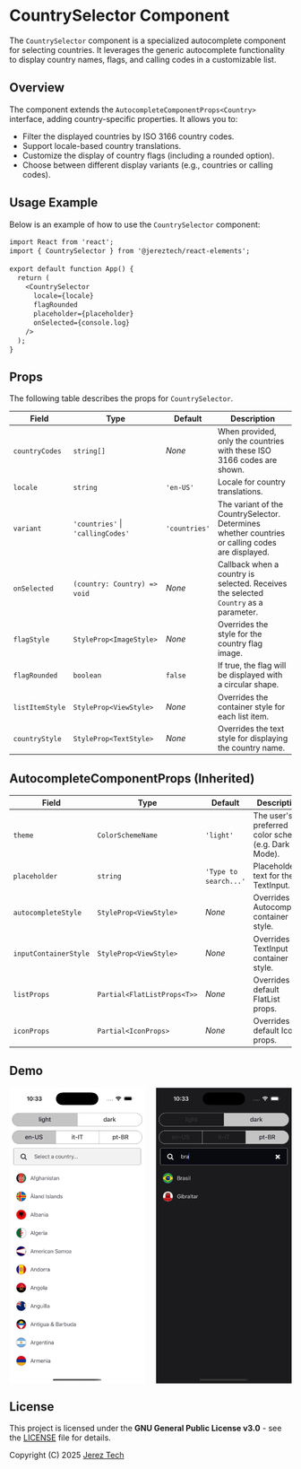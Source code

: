 # CountrySelector Component

The `CountrySelector` component is a specialized autocomplete component for selecting countries. It leverages the generic autocomplete functionality to display country names, flags, and calling codes in a customizable list.

## Overview

The component extends the `AutocompleteComponentProps<Country>` interface, adding country-specific properties. It allows you to:

- Filter the displayed countries by ISO 3166 country codes.
- Support locale-based country translations.
- Customize the display of country flags (including a rounded option).
- Choose between different display variants (e.g., countries or calling codes).

## Usage Example

Below is an example of how to use the `CountrySelector` component:

```tsx
import React from 'react';
import { CountrySelector } from '@jereztech/react-elements';

export default function App() {
  return (
    <CountrySelector
      locale={locale}
      flagRounded
      placeholder={placeholder}
      onSelected={console.log}
    />
  );
}
```

## Props

The following table describes the props for `CountrySelector`.

| Field               | Type                                                   | Default                   | Description                                                                                       |
|---------------------|--------------------------------------------------------|---------------------------|---------------------------------------------------------------------------------------------------|
| `countryCodes`      | `string[]`                                             | _None_                    | When provided, only the countries with these ISO 3166 codes are shown.                            |
| `locale`            | `string`                                               | `'en-US'`                    | Locale for country translations.                                                                  |
| `variant`           | `'countries'` \| `'callingCodes'`                        | `'countries'`                    | The variant of the CountrySelector. Determines whether countries or calling codes are displayed.  |
| `onSelected`        | `(country: Country) => void`                           | _None_                    | Callback when a country is selected. Receives the selected `Country` as a parameter.              |
| `flagStyle`         | `StyleProp<ImageStyle>`                                | _None_                    | Overrides the style for the country flag image.                                                 |
| `flagRounded`       | `boolean`                                              | `false`                    | If true, the flag will be displayed with a circular shape.                                        |
| `listItemStyle`     | `StyleProp<ViewStyle>`                                 | _None_                    | Overrides the container style for each list item.                                               |
| `countryStyle`      | `StyleProp<TextStyle>`                                 | _None_                    | Overrides the text style for displaying the country name.                                       |

## AutocompleteComponentProps (Inherited)

| Field                  | Type                           | Default                  | Description                                                         |
|------------------------|--------------------------------|--------------------------|---------------------------------------------------------------------|
| `theme`                | `ColorSchemeName`              | `'light'`                | The user's preferred color scheme (e.g. Dark Mode).                 |
| `placeholder`          | `string`                       | `'Type to search...'`    | Placeholder text for the TextInput.                                 |
| `autocompleteStyle`    | `StyleProp<ViewStyle>`         | _None_                   | Overrides the Autocomplete container style.                         |
| `inputContainerStyle`  | `StyleProp<ViewStyle>`         | _None_                   | Overrides the TextInput container style.                            |
| `listProps`            | `Partial<FlatListProps<T>>`    | _None_                   | Overrides the default FlatList props.                               |
| `iconProps`            | `Partial<IconProps>`           | _None_                   | Overrides the default Icon props.                                   |

## Demo

<div style="display: flex; justify-content: space-between; align-items: center;">
  <img src="../../assets/images/demo/country-light.png" style="width: 48%;"/>
  <img src="../../assets/images/demo/country-br.png" style="width: 48%;"/>
</div>

## License

This project is licensed under the **GNU General Public License v3.0** - see the [LICENSE](../../../LICENSE) file for details.

Copyright (C) 2025 [Jerez Tech](https://jereztech.com)